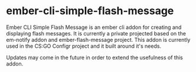 # ember-cli-simple-flash-message

Ember CLI Simple Flash Message is an ember cli addon for creating and displaying flash messages. It is currently a private projected based on the em-notify addon and ember-flash-message project. This addon is currently used in the CS:GO Configr project and it built around it's needs.

Updates may come in the future in order to extend the usefulness of this addon.
